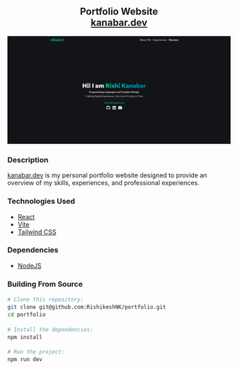 <h2 align="center">
  Portfolio Website<br/>
  <a href="https://kanabar.dev" target="_blank">kanabar.dev</a>
</h2>

<img src="images/homepage.png">

### Description

[kanabar.dev](https://kanabar.dev) is my personal portfolio website designed to provide an overview of my skills, experiences, and professional experiences.

### Technologies Used

- [React](https://react.dev/)
- [Vite](https://vitejs.dev/)
- [Tailwind CSS](https://tailwindcss.com/)

### Dependencies

- [NodeJS](https://nodejs.org/en)

### Building From Source

```bash
# Clone this repository:
git clone git@github.com:RishikeshNK/portfolio.git
cd portfolio

# Install the dependencies:
npm install

# Run the project:
npm run dev
```
